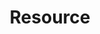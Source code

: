 ---
# This topic lives at
# https://digital.gov/topics/resource

# Topic Title
title: "Resource"

# description — keep it short and clear
# summary: ""

# Weight
weight: 1

# For more information on managing topics,
# see https://github.com/GSA/digitalgov.gov/wiki/topics
---